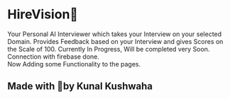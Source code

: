 # HireVision🏢
Your Personal AI Interviewer which takes your Interview on your selected Domain. 
Provides Feedback based on your Interview and gives Scores on the Scale of 100. 
Currently In Progress, Will be completed very Soon.<br>
Connection with firebase done.<br>
Now Adding some Functionality to the pages.<br>

## Made with 💖by Kunal Kushwaha